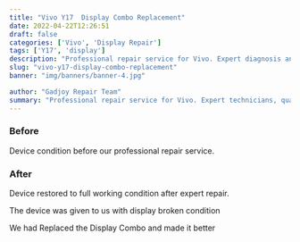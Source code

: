 ```yaml
---
title: "Vivo Y17  Display Combo Replacement"
date: 2022-04-22T12:26:51
draft: false
categories: ['Vivo', 'Display Repair']
tags: ['Y17', 'display']
description: "Professional repair service for Vivo. Expert diagnosis and quality repairs in Bangalore."
slug: "vivo-y17-display-combo-replacement"
banner: "img/banners/banner-4.jpg"

author: "Gadjoy Repair Team"
summary: "Professional repair service for Vivo. Expert technicians, quality parts, warranty included."
---
```


### Before

Device condition before our professional repair service.

### After

Device restored to full working condition after expert repair.

The device was given to us with display broken condition

We had Replaced the Display Combo and made it better